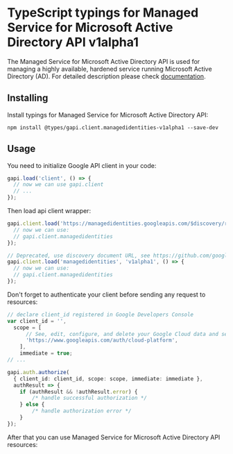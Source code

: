 # TypeScript typings for Managed Service for Microsoft Active Directory API v1alpha1

The Managed Service for Microsoft Active Directory API is used for managing a highly available, hardened service running Microsoft Active Directory (AD).
For detailed description please check [documentation](https://cloud.google.com/managed-microsoft-ad/).

## Installing

Install typings for Managed Service for Microsoft Active Directory API:

```
npm install @types/gapi.client.managedidentities-v1alpha1 --save-dev
```

## Usage

You need to initialize Google API client in your code:

```typescript
gapi.load('client', () => {
  // now we can use gapi.client
  // ...
});
```

Then load api client wrapper:

```typescript
gapi.client.load('https://managedidentities.googleapis.com/$discovery/rest?version=v1alpha1', () => {
  // now we can use:
  // gapi.client.managedidentities
});
```

```typescript
// Deprecated, use discovery document URL, see https://github.com/google/google-api-javascript-client/blob/master/docs/reference.md#----gapiclientloadname----version----callback--
gapi.client.load('managedidentities', 'v1alpha1', () => {
  // now we can use:
  // gapi.client.managedidentities
});
```

Don't forget to authenticate your client before sending any request to resources:

```typescript
// declare client_id registered in Google Developers Console
var client_id = '',
  scope = [
      // See, edit, configure, and delete your Google Cloud data and see the email address for your Google Account.
      'https://www.googleapis.com/auth/cloud-platform',
    ],
    immediate = true;
// ...

gapi.auth.authorize(
  { client_id: client_id, scope: scope, immediate: immediate },
  authResult => {
    if (authResult && !authResult.error) {
        /* handle successful authorization */
    } else {
        /* handle authorization error */
    }
});
```

After that you can use Managed Service for Microsoft Active Directory API resources: <!-- TODO: make this work for multiple namespaces -->

```typescript
```
